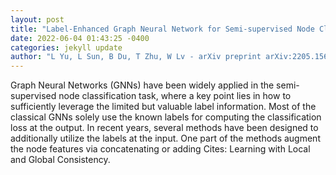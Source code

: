 ```yaml
--- 
layout: post 
title: "Label-Enhanced Graph Neural Network for Semi-supervised Node Classification" 
date: 2022-06-04 01:43:25 -0400 
categories: jekyll update 
author: "L Yu, L Sun, B Du, T Zhu, W Lv - arXiv preprint arXiv:2205.15653, 2022" 
--- 
```

Graph Neural Networks (GNNs) have been widely applied in the semi-supervised node classification task, where a key point lies in how to sufficiently leverage the limited but valuable label information. Most of the classical GNNs solely use the known labels for computing the classification loss at the output. In recent years, several methods have been designed to additionally utilize the labels at the input. One part of the methods augment the node features via concatenating or adding Cites: Learning with Local and Global Consistency.